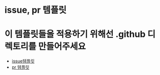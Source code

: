 # issue, pr 템플릿
# 이 템플릿들을 적용하기 위해선 .github 디렉토리를 만들어주세요
* [issue템플릿](/github/ISSUE_TEMPLATE)
* [pr 템플릿](/github/PULL_REQUEST_TEMPLATE.md)
